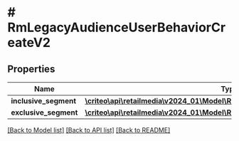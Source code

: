 # # RmLegacyAudienceUserBehaviorCreateV2

## Properties

Name | Type | Description | Notes
------------ | ------------- | ------------- | -------------
**inclusive_segment** | [**\criteo\api\retailmedia\v2024_01\Model\RmLegacySegmentUserBehaviorCreateV2**](RmLegacySegmentUserBehaviorCreateV2.md) |  |
**exclusive_segment** | [**\criteo\api\retailmedia\v2024_01\Model\RmLegacySegmentUserBehaviorCreateV2**](RmLegacySegmentUserBehaviorCreateV2.md) |  | [optional]

[[Back to Model list]](../../README.md#models) [[Back to API list]](../../README.md#endpoints) [[Back to README]](../../README.md)
